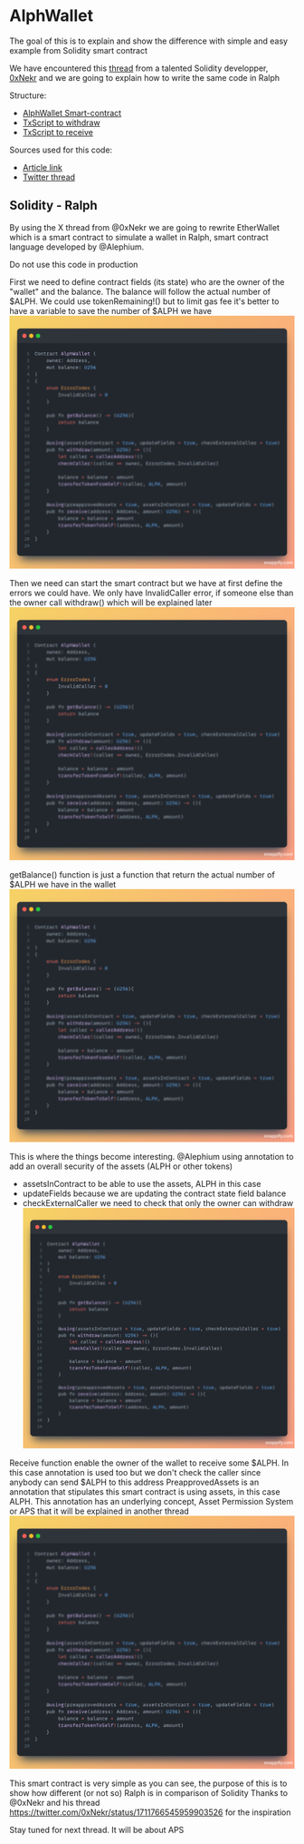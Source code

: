 # AlphWallet

The goal of this is to explain and show the difference with simple and easy example from Solidity smart contract

We have encountered this [thread](https://twitter.com/0xNekr/status/1711766545959903526) from a talented Solidity developper, [0xNekr](https://twitter.com/0xNekr) and we are going to explain how to write the same code in Ralph

Structure:
* [AlphWallet Smart-contract](alphWallet/contracts/alphWallet.ral)
* [TxScript to withdraw](alphWallet/contracts/withdraw.ral)
* [TxScript to receive](alphWallet/contracts/withdraw.ral)

Sources used for this code:
* [Article link](https://explorations-blockchain.com/2023/10/06/conception-dun-contrat-wallet-un-contrat-pour-gerer-vos-ethers/)
* [Twitter thread](https://twitter.com/0xNekr/status/1711766545959903526)

## Solidity - Ralph
By using the X thread from @0xNekr we are going to rewrite EtherWallet which is a smart contract to simulate a wallet in Ralph, smart contract language developed by @Alephium.

Do not use this code in production

First we need to define contract fields (its state) who are the owner of the "wallet" and the balance. The balance will follow the actual number of $ALPH. We could use tokenRemaining!() but to limit gas fee it's better to have a variable to save the number of $ALPH we have
![](img/contract-fields.png)

Then we need can start the smart contract but we have at first define the errors we could have. We only have InvalidCaller error, if someone else than the owner call withdraw() which will be explained later
![](img/errorscode.png)

getBalance() function is just a function that return the actual number of $ALPH we have in the wallet
![](img/getBalance.png)


This is where the things become interesting. @Alephium using annotation to add an overall security of the assets (ALPH or other tokens)

* assetsInContract to be able to use the assets, ALPH in this case
* updateFields because we are updating the contract state field balance
* checkExternalCaller we need to check that only the owner can withdraw
![](img/withdraw.png)

Receive function enable the owner of the wallet to receive some $ALPH. In this case annotation is used too but we don't check the caller since anybody can send $ALPH to this address
PreapprovedAssets is an annotation that stipulates this smart contract is using assets, in this case ALPH. This annotation has an underlying concept, Asset Permission System or APS that it will be explained in another thread
![](img/receive.png)

This smart contract is very simple as you can see, the purpose of this is to show how different (or not so) Ralph is in comparison of Solidity
Thanks to @0xNekr and his thread https://twitter.com/0xNekr/status/1711766545959903526 for the inspiration

Stay tuned for next thread. It will be about APS